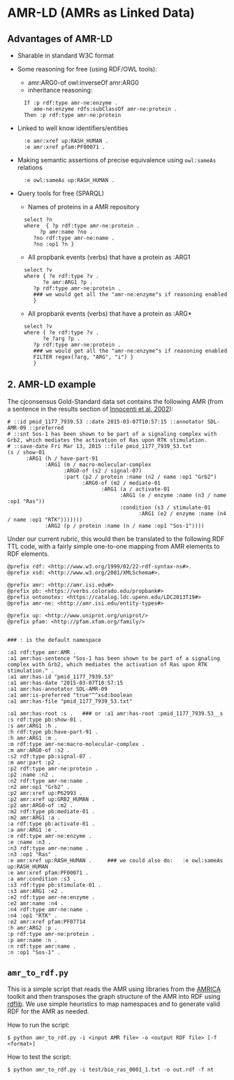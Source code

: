 # AMR-LD (AMRs as Linked Data)

## Advantages of AMR-LD

- Sharable in standard W3C format

- Some reasoning for free (using RDF/OWL tools):
  - amr:ARG0-of owl:inverseOf amr:ARG0
  - inheritance reasoning:
  
  ```
    If :p rdf:type amr-ne:enzyme .
       ame-ne:enzyme rdfs:subClassOf amr-ne:protein .
    Then :p rdf:type amr-ne:protein
  ```

- Linked to well know identifiers/entities

  ```
    :e amr:xref up:RASH_HUMAN .
    :e amr:xref pfam:PF00071 .
  ```

- Making semantic assertions of precise equivalence using `owl:sameAs` relations

  ```
    :e owl:sameAs up:RASH_HUMAN .
  ```

- Query tools for free (SPARQL)
  - Names of proteins in a AMR repository

  ```
    select ?n
    where  { ?p rdf:type amr-ne:protein .
         ?p amr:name ?no .
       ?no rdf:type amr-ne:name .
       ?no :op1 ?n }
  ```

   - All propbank events (verbs) that have a protein as :ARG1

  ```
    select ?v
    where { ?e rdf:type ?v .
          ?e amr:ARG1 ?p .
       ?p rdf:type amr-ne:protein .
       ### we would get all the "amr-ne:enzyme"s if reasoning enabled
       }
  ```

   - All propbank events (verbs) that have a protein as :ARG*

  ```
    select ?v
    where { ?e rdf:type ?v .
          ?e ?arg ?p .
       ?p rdf:type amr-ne:protein .
       ### we would get all the "amr-ne:enzyme"s if reasoning enabled
       FILTER regex(?arg, "ARG", "i") }
       }
  ```
## 2. AMR-LD example

The cjconsensus Gold-Standard data set contains the following AMR (from a sentence in the results section of [Innocenti et al. 2002](http://www.ncbi.nlm.nih.gov/pubmed/11777939)):

```
# ::id pmid_1177_7939.53 ::date 2015-03-07T10:57:15 ::annotator SDL-AMR-09 ::preferred
# ::snt Sos-1 has been shown to be part of a signaling complex with Grb2, which mediates the activation of Ras upon RTK stimulation.
# ::save-date Fri Mar 13, 2015 ::file pmid_1177_7939_53.txt
(s / show-01
      :ARG1 (h / have-part-91
            :ARG1 (m / macro-molecular-complex
                  :ARG0-of (s2 / signal-07)
                  :part (p2 / protein :name (n2 / name :op1 "Grb2")
                        :ARG0-of (m2 / mediate-01
                              :ARG1 (a / activate-01
                                    :ARG1 (e / enzyme :name (n3 / name :op1 "Ras"))
                                    :condition (s3 / stimulate-01
                                          :ARG1 (e2 / enzyme :name (n4 / name :op1 "RTK")))))))
            :ARG2 (p / protein :name (n / name :op1 "Sos-1"))))
```

Under our current rubric, this would then be translated to the following RDF TTL code, with a fairly simple one-to-one mapping from AMR elements to RDF elements.  

```
@prefix rdf: <http://www.w3.org/1999/02/22-rdf-syntax-ns#>.
@prefix xsd: <http://www.w3.org/2001/XMLSchema#>.

@prefix amr: <http://amr.isi.edu#>
@prefix pb: <https://verbs.colorado.edu/propbank#>
@prefix ontonotes: <https://catalog.ldc.upenn.edu/LDC2013T19#>
@prefix amr-ne: <http://amr.isi.edu/entity-types#>

@prefix up: <http://www.uniprot.org/uniprot/>
@prefix pfam: <http://pfam.xfam.org/family/>


### : is the default namespace

:a1 rdf:type amr:AMR .
:a1 amr:has-sentence "Sos-1 has been shown to be part of a signaling complex with Grb2, which mediates the activation of Ras upon RTK stimulation." .
:a1 amr:has-id "pmid_1177_7939.53"
:a1 amr:has-date "2015-03-07T10:57:15
:a1 amr:has-annotator SDL-AMR-09
:a1 amr:is-preferred "true"^^xsd:boolean
:a1 amr:has-file "pmid_1177_7939_53.txt"

:a1 amr:has-root :s .   ### or :a1 amr:has-root :pmid_1177_7939.53__s
:s rdf:type pb:show-01 .
:s amr:ARG1 :h .
:h rdf:type pb:have-part-91 .
:h amr:ARG1 :m .
:m rdf:type amr-ne:macro-molecular-complex .
:m amr:ARG0-of :s2 .
:s2 rdf:type pb:signal-07 .
:m amr:part :p2 .
:p2 rdf:type amr-ne:protein .
:p2 :name :n2 .
:n2 rdf:type amr-ne:name .
:n2 amr:op1 "Grb2" .
:p2 amr:xref up:P62993 .
:p2 amr:xref up:GRB2_HUMAN .
:p2 amr:ARG0-of :m2 .
:m2 rdf:type pb:mediate-01 .
:m2 amr:ARG1 :a .
:a rdf:type pb:activate-01 .
:a amr:ARG1 :e .
:e rdf:type amr-ne:enzyme .
:e :name :n3 .
:n3 rdf:type amr-ne:name .
:n3 :op1 "Ras" .
:e amr:xref up:RASH_HUMAN .     ### we could also do:   :e owl:sameAs up:RASH_HUMAN  
:e amr:xref pfam:PF00071 .
:a amr:condition :s3 .
:s3 rdf:type pb:stimulate-01 .
:s3 amr:ARG1 :e2 .
:e2 rdf:type amr-ne:enzyme .
:e2 amr:name :n4 .
:n4 rdf:type amr-ne:name .
:n4 :op1 "RTK" .
:e2 amr:xref pfam:PF07714
:h amr:ARG2 :p .
:p rdf:type amr-ne:protein .
:p amr:name :n .
:n rdf:type amr:name .
:n :op1 "Sos-1" .
```
## `amr_to_rdf.py`

This is a simple script that reads the AMR using libraries from the [AMRICA](https://github.com/nsaphra/AMRICA) toolkit and then transposes the graph structure of the AMR into RDF using [rdflib](https://github.com/RDFLib/rdflib). We use simple heuristics to map namespaces and to generate valid RDF for the AMR as needed. 

How to run the script:

```
$ python amr_to_rdf.py -i <input AMR file> -o <output RDF file> [-f <format>]
```

How to test the script:

```
$ python amr_to_rdf.py -i test/bio_ras_0001_1.txt -o out.rdf -f nt
```

